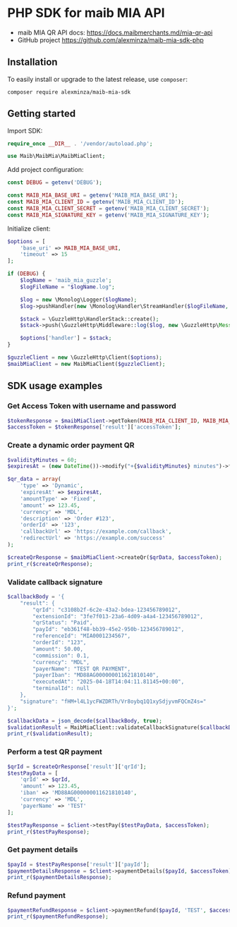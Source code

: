 # PHP SDK for maib MIA API
* maib MIA QR API docs: https://docs.maibmerchants.md/mia-qr-api
* GitHub project https://github.com/alexminza/maib-mia-sdk-php

## Installation
To easily install or upgrade to the latest release, use `composer`:
```shell
composer require alexminza/maib-mia-sdk
```

## Getting started
Import SDK:

```php
require_once __DIR__ . '/vendor/autoload.php';

use Maib\MaibMia\MaibMiaClient;
```

Add project configuration:

```php
const DEBUG = getenv('DEBUG');

const MAIB_MIA_BASE_URI = getenv('MAIB_MIA_BASE_URI');
const MAIB_MIA_CLIENT_ID = getenv('MAIB_MIA_CLIENT_ID');
const MAIB_MIA_CLIENT_SECRET = getenv('MAIB_MIA_CLIENT_SECRET');
const MAIB_MIA_SIGNATURE_KEY = getenv('MAIB_MIA_SIGNATURE_KEY');
```

Initialize client:

```php
$options = [
    'base_uri' => MAIB_MIA_BASE_URI,
    'timeout' => 15
];

if (DEBUG) {
    $logName = 'maib_mia_guzzle';
    $logFileName = "$logName.log";

    $log = new \Monolog\Logger($logName);
    $log->pushHandler(new \Monolog\Handler\StreamHandler($logFileName, \Monolog\Logger::DEBUG));

    $stack = \GuzzleHttp\HandlerStack::create();
    $stack->push(\GuzzleHttp\Middleware::log($log, new \GuzzleHttp\MessageFormatter(\GuzzleHttp\MessageFormatter::DEBUG)));

    $options['handler'] = $stack;
}

$guzzleClient = new \GuzzleHttp\Client($options);
$maibMiaClient = new MaibMiaClient($guzzleClient);
```

## SDK usage examples
### Get Access Token with username and password

```php
$tokenResponse = $maibMiaClient->getToken(MAIB_MIA_CLIENT_ID, MAIB_MIA_CLIENT_SECRET);
$accessToken = $tokenResponse['result']['accessToken'];
```

### Create a dynamic order payment QR

```php
$validityMinutes = 60;
$expiresAt = (new DateTime())->modify("+{$validityMinutes} minutes")->format('c');

$qr_data = array(
    'type' => 'Dynamic',
    'expiresAt' => $expiresAt,
    'amountType' => 'Fixed',
    'amount' => 123.45,
    'currency' => 'MDL',
    'description' => 'Order #123',
    'orderId' => '123',
    'callbackUrl' => 'https://example.com/callback',
    'redirectUrl' => 'https://example.com/success'
);

$createQrResponse = $maibMiaClient->createQr($qrData, $accessToken);
print_r($createQrResponse);
```

### Validate callback signature

```php
$callbackBody = '{
    "result": {
        "qrId": "c3108b2f-6c2e-43a2-bdea-123456789012",
        "extensionId": "3fe7f013-23a6-4d09-a4a4-123456789012",
        "qrStatus": "Paid",
        "payId": "eb361f48-bb39-45e2-950b-123456789012",
        "referenceId": "MIA0001234567",
        "orderId": "123",
        "amount": 50.00,
        "commission": 0.1,
        "currency": "MDL",
        "payerName": "TEST QR PAYMENT",
        "payerIban": "MD88AG000000011621810140",
        "executedAt": "2025-04-18T14:04:11.81145+00:00",
        "terminalId": null
    },
    "signature": "fHM+l4L1ycFWZDRTh/Vr8oybq1Q1xySdjyvmFQCmZ4s="
}';

$callbackData = json_decode($callbackBody, true);
$validationResult = MaibMiaClient::validateCallbackSignature($callbackData, MAIB_MIA_SIGNATURE_KEY);
print_r($validationResult);
```

### Perform a test QR payment

```php
$qrId = $createQrResponse['result']['qrId'];
$testPayData = [
    'qrId' => $qrId,
    'amount' => 123.45,
    'iban' => 'MD88AG000000011621810140',
    'currency' => 'MDL',
    'payerName' => 'TEST'
];

$testPayResponse = $client->testPay($testPayData, $accessToken);
print_r($testPayResponse);
```

### Get payment details

```php
$payId = $testPayResponse['result']['payId'];
$paymentDetailsResponse = $client->paymentDetails($payId, $accessToken);
print_r($paymentDetailsResponse);
```

### Refund payment

```php
$paymentRefundResponse = $client->paymentRefund($payId, 'TEST', $accessToken);
print_r($paymentRefundResponse);
```
